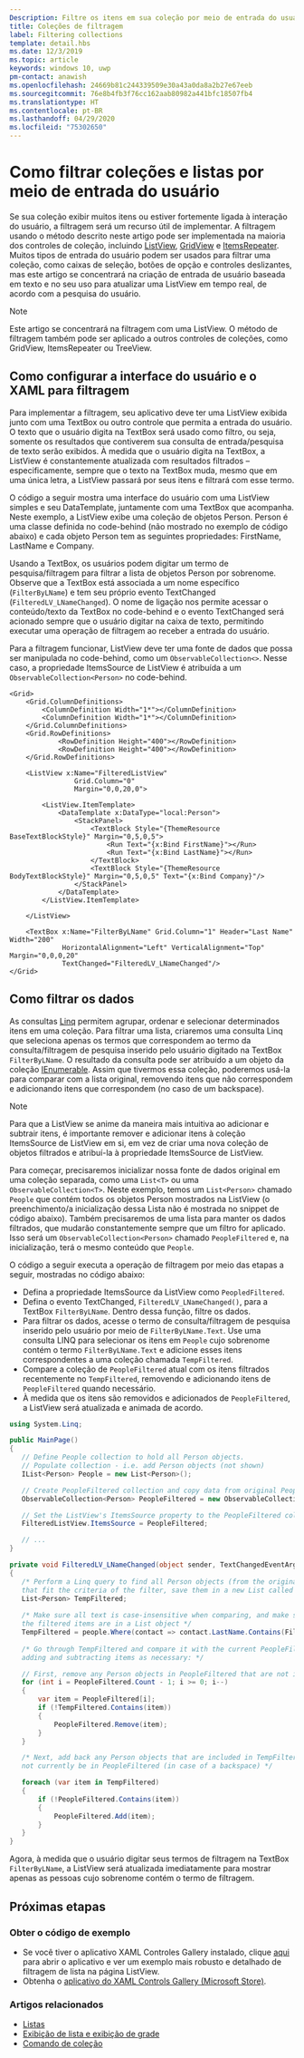 ```yaml
---
Description: Filtre os itens em sua coleção por meio de entrada do usuário.
title: Coleções de filtragem
label: Filtering collections
template: detail.hbs
ms.date: 12/3/2019
ms.topic: article
keywords: windows 10, uwp
pm-contact: anawish
ms.openlocfilehash: 24669b81c244339509e30a43a0da8a2b27e67eeb
ms.sourcegitcommit: 76e8b4fb3f76cc162aab80982a441bfc18507fb4
ms.translationtype: HT
ms.contentlocale: pt-BR
ms.lasthandoff: 04/29/2020
ms.locfileid: "75302650"
---
```

# <a name="filtering-collections-and-lists-through-user-input"></a>Como filtrar coleções e listas por meio de entrada do usuário
Se sua coleção exibir muitos itens ou estiver fortemente ligada à interação do usuário, a filtragem será um recurso útil de implementar. A filtragem usando o método descrito neste artigo pode ser implementada na maioria dos controles de coleção, incluindo [ListView](https://docs.microsoft.com/uwp/api/Windows.UI.Xaml.Controls.ListView), [GridView](https://docs.microsoft.com/uwp/api/windows.ui.xaml.controls.gridview) e [ItemsRepeater](https://docs.microsoft.com/uwp/api/microsoft.ui.xaml.controls.itemsrepeater?view=winui-2.2). Muitos tipos de entrada do usuário podem ser usados para filtrar uma coleção, como caixas de seleção, botões de opção e controles deslizantes, mas este artigo se concentrará na criação de entrada de usuário baseada em texto e no seu uso para atualizar uma ListView em tempo real, de acordo com a pesquisa do usuário. 

> [!NOTE]
> Este artigo se concentrará na filtragem com uma ListView. O método de filtragem também pode ser aplicado a outros controles de coleções, como GridView, ItemsRepeater ou TreeView.

## <a name="setting-up-the-ui-and-xaml-for-filtering"></a>Como configurar a interface do usuário e o XAML para filtragem
Para implementar a filtragem, seu aplicativo deve ter uma ListView exibida junto com uma TextBox ou outro controle que permita a entrada do usuário. O texto que o usuário digita na TextBox será usado como filtro, ou seja, somente os resultados que contiverem sua consulta de entrada/pesquisa de texto serão exibidos. À medida que o usuário digita na TextBox, a ListView é constantemente atualizada com resultados filtrados – especificamente, sempre que o texto na TextBox muda, mesmo que em uma única letra, a ListView passará por seus itens e filtrará com esse termo.

O código a seguir mostra uma interface do usuário com uma ListView simples e seu DataTemplate, juntamente com uma TextBox que acompanha. Neste exemplo, a ListView exibe uma coleção de objetos Person. Person é uma classe definida no code-behind (não mostrado no exemplo de código abaixo) e cada objeto Person tem as seguintes propriedades: FirstName, LastName e Company.

Usando a TextBox, os usuários podem digitar um termo de pesquisa/filtragem para filtrar a lista de objetos Person por sobrenome. Observe que a TextBox está associada a um nome específico (`FilterByLName`) e tem seu próprio evento TextChanged (`FilteredLV_LNameChanged`). O nome de ligação nos permite acessar o conteúdo/texto da TextBox no code-behind e o evento TextChanged será acionado sempre que o usuário digitar na caixa de texto, permitindo executar uma operação de filtragem ao receber a entrada do usuário. 

Para a filtragem funcionar, ListView deve ter uma fonte de dados que possa ser manipulada no code-behind, como um `ObservableCollection<>`. Nesse caso, a propriedade ItemsSource de ListView é atribuída a um `ObservableCollection<Person>` no code-behind. 

```xaml
<Grid>
    <Grid.ColumnDefinitions>
        <ColumnDefinition Width="1*"></ColumnDefinition>
        <ColumnDefinition Width="1*"></ColumnDefinition>
    </Grid.ColumnDefinitions>
    <Grid.RowDefinitions>
            <RowDefinition Height="400"></RowDefinition>
            <RowDefinition Height="400"></RowDefinition>
    </Grid.RowDefinitions>

    <ListView x:Name="FilteredListView"
                Grid.Column="0"
                Margin="0,0,20,0">

        <ListView.ItemTemplate>
            <DataTemplate x:DataType="local:Person">
                <StackPanel>
                    <TextBlock Style="{ThemeResource BaseTextBlockStyle}" Margin="0,5,0,5">
                        <Run Text="{x:Bind FirstName}"></Run>
                        <Run Text="{x:Bind LastName}"></Run>
                    </TextBlock>
                    <TextBlock Style="{ThemeResource BodyTextBlockStyle}" Margin="0,5,0,5" Text="{x:Bind Company}"/>
                </StackPanel>
            </DataTemplate>
        </ListView.ItemTemplate>

    </ListView>

    <TextBox x:Name="FilterByLName" Grid.Column="1" Header="Last Name" Width="200"
             HorizontalAlignment="Left" VerticalAlignment="Top" Margin="0,0,0,20"
             TextChanged="FilteredLV_LNameChanged"/>
</Grid>
```
## <a name="filtering-the-data"></a>Como filtrar os dados
As consultas [Linq](https://docs.microsoft.com/dotnet/csharp/programming-guide/concepts/linq/introduction-to-linq-queries) permitem agrupar, ordenar e selecionar determinados itens em uma coleção. Para filtrar uma lista, criaremos uma consulta Linq que seleciona apenas os termos que correspondem ao termo da consulta/filtragem de pesquisa inserido pelo usuário digitado na TextBox `FilterByLName`. O resultado da consulta pode ser atribuído a um objeto da coleção [IEnumerable<T>](https://docs.microsoft.com/dotnet/api/system.collections.generic.ienumerable-1). Assim que tivermos essa coleção, poderemos usá-la para comparar com a lista original, removendo itens que não correspondem e adicionando itens que correspondem (no caso de um backspace).

> [!NOTE]
> Para que a ListView se anime da maneira mais intuitiva ao adicionar e subtrair itens, é importante remover e adicionar itens à coleção ItemsSource de ListView em si, em vez de criar uma nova coleção de objetos filtrados e atribuí-la à propriedade ItemsSource de ListView.

Para começar, precisaremos inicializar nossa fonte de dados original em uma coleção separada, como uma `List<T>` ou uma `ObservableCollection<T>`. Neste exemplo, temos um `List<Person>` chamado `People` que contém todos os objetos Person mostrados na ListView (o preenchimento/a inicialização dessa Lista não é mostrada no snippet de código abaixo). Também precisaremos de uma lista para manter os dados filtrados, que mudarão constantemente sempre que um filtro for aplicado. Isso será um `ObservableCollection<Person>` chamado `PeopleFiltered` e, na inicialização, terá o mesmo conteúdo que `People`.
 
O código a seguir executa a operação de filtragem por meio das etapas a seguir, mostradas no código abaixo:
 - Defina a propriedade ItemsSource da ListView como `PeopledFiltered`. 
 - Defina o evento TextChanged, `FilteredLV_LNameChanged()`, para a TextBox `FilterByLName`. Dentro dessa função, filtre os dados.
 - Para filtrar os dados, acesse o termo de consulta/filtragem de pesquisa inserido pelo usuário por meio de `FilterByLName.Text`. Use uma consulta LINQ para selecionar os itens em `People` cujo sobrenome contém o termo `FilterByLName.Text` e adicione esses itens correspondentes a uma coleção chamada `TempFiltered`.
 - Compare a coleção de `PeopleFiltered` atual com os itens filtrados recentemente no `TempFiltered`, removendo e adicionando itens de `PeopleFiltered` quando necessário.
 - À medida que os itens são removidos e adicionados de `PeopleFiltered`, a ListView será atualizada e animada de acordo.

 ```csharp
using System.Linq;

public MainPage()
{
    // Define People collection to hold all Person objects. 
    // Populate collection - i.e. add Person objects (not shown)
    IList<Person> People = new List<Person>();

    // Create PeopleFiltered collection and copy data from original People collection
    ObservableCollection<Person> PeopleFiltered = new ObservableCollection<Person>(People);

    // Set the ListView's ItemsSource property to the PeopleFiltered collection
    FilteredListView.ItemsSource = PeopleFiltered;

    // ... 
}

private void FilteredLV_LNameChanged(object sender, TextChangedEventArgs e)
{
    /* Perform a Linq query to find all Person objects (from the original People collection)
    that fit the criteria of the filter, save them in a new List called TempFiltered. */
    List<Person> TempFiltered;
    
    /* Make sure all text is case-insensitive when comparing, and make sure 
    the filtered items are in a List object */
    TempFiltered = people.Where(contact => contact.LastName.Contains(FilterByLName.Text, StringComparison.InvariantCultureIgnoreCase)).ToList();
    
    /* Go through TempFiltered and compare it with the current PeopleFiltered collection,
    adding and subtracting items as necessary: */

    // First, remove any Person objects in PeopleFiltered that are not in TempFiltered
    for (int i = PeopleFiltered.Count - 1; i >= 0; i--)
    {
        var item = PeopleFiltered[i];
        if (!TempFiltered.Contains(item))
        {
            PeopleFiltered.Remove(item);
        }
    }

    /* Next, add back any Person objects that are included in TempFiltered and may 
    not currently be in PeopleFiltered (in case of a backspace) */

    foreach (var item in TempFiltered)
    {
        if (!PeopleFiltered.Contains(item))
        {
            PeopleFiltered.Add(item);
        }
    }
}
 ```

Agora, à medida que o usuário digitar seus termos de filtragem na TextBox `FilterByLName`, a ListView será atualizada imediatamente para mostrar apenas as pessoas cujo sobrenome contém o termo de filtragem.

## <a name="next-steps"></a>Próximas etapas

### <a name="get-the-sample-code"></a>Obter o código de exemplo
- Se você tiver o aplicativo XAML Controles Gallery</strong> instalado, clique [aqui](xamlcontrolsgallery:/item/ListView) para abrir o aplicativo e ver um exemplo mais robusto e detalhado de filtragem de lista na página ListView.
- Obtenha o [aplicativo do XAML Controls Gallery (Microsoft Store)](https://www.microsoft.com/store/productId/9MSVH128X2ZT).

### <a name="related-articles"></a>Artigos relacionados
- [Listas](lists.md)
- [Exibição de lista e exibição de grade](listview-and-gridview.md)
- [Comando de coleção](collection-commanding.md)